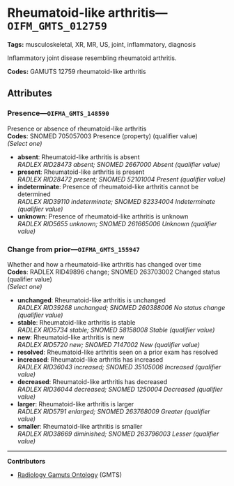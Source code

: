 # Rheumatoid-like arthritis—`OIFM_GMTS_012759`

**Tags:** musculoskeletal, XR, MR, US, joint, inflammatory, diagnosis

Inflammatory joint disease resembling rheumatoid arthritis.

**Codes:** GAMUTS 12759 rheumatoid-like arthritis

## Attributes

### Presence—`OIFMA_GMTS_148590`

Presence or absence of rheumatoid-like arthritis  
**Codes**: SNOMED 705057003 Presence (property) (qualifier value)  
*(Select one)*

- **absent**: Rheumatoid-like arthritis is absent  
_RADLEX RID28473 absent; SNOMED 2667000 Absent (qualifier value)_
- **present**: Rheumatoid-like arthritis is present  
_RADLEX RID28472 present; SNOMED 52101004 Present (qualifier value)_
- **indeterminate**: Presence of rheumatoid-like arthritis cannot be determined  
_RADLEX RID39110 indeterminate; SNOMED 82334004 Indeterminate (qualifier value)_
- **unknown**: Presence of rheumatoid-like arthritis is unknown  
_RADLEX RID5655 unknown; SNOMED 261665006 Unknown (qualifier value)_

### Change from prior—`OIFMA_GMTS_155947`

Whether and how a rheumatoid-like arthritis has changed over time  
**Codes**: RADLEX RID49896 change; SNOMED 263703002 Changed status (qualifier value)  
*(Select one)*

- **unchanged**: Rheumatoid-like arthritis is unchanged  
_RADLEX RID39268 unchanged; SNOMED 260388006 No status change (qualifier value)_
- **stable**: Rheumatoid-like arthritis is stable  
_RADLEX RID5734 stable; SNOMED 58158008 Stable (qualifier value)_
- **new**: Rheumatoid-like arthritis is new  
_RADLEX RID5720 new; SNOMED 7147002 New (qualifier value)_
- **resolved**: Rheumatoid-like arthritis seen on a prior exam has resolved  
- **increased**: Rheumatoid-like arthritis has increased  
_RADLEX RID36043 increased; SNOMED 35105006 Increased (qualifier value)_
- **decreased**: Rheumatoid-like arthritis has decreased  
_RADLEX RID36044 decreased; SNOMED 1250004 Decreased (qualifier value)_
- **larger**: Rheumatoid-like arthritis is larger  
_RADLEX RID5791 enlarged; SNOMED 263768009 Greater (qualifier value)_
- **smaller**: Rheumatoid-like arthritis is smaller  
_RADLEX RID38669 diminished; SNOMED 263796003 Lesser (qualifier value)_

---

**Contributors**

- [Radiology Gamuts Ontology](https://gamuts.net/) (GMTS)
